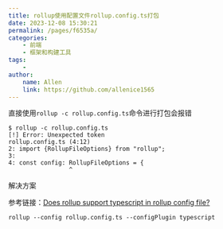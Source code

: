 ```yaml
---
title: rollup使用配置文件rollup.config.ts打包
date: 2023-12-08 15:30:21
permalink: /pages/f6535a/
categories:
    - 前端
    - 框架和构建工具
tags:
    -
author:
    name: Allen
    link: https://github.com/allenice1565
---
```


直接使用`rollup -c rollup.config.ts`命令进行打包会报错

```
$ rollup -c rollup.config.ts
[!] Error: Unexpected token
rollup.config.ts (4:12)
2: import {RollupFileOptions} from "rollup";
3:
4: const config: RollupFileOptions = {
                 ^
```

解决方案

参考链接：[Does rollup support typescript in rollup config file?](https://stackoverflow.com/questions/54711437/does-rollup-support-typescript-in-rollup-config-file)

```
rollup --config rollup.config.ts --configPlugin typescript
```
